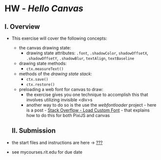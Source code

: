 # HW - *Hello Canvas*

## I. Overview
- This exercise will cover the following concepts:
  - the canvas drawing state:
    - drawing state attributes: `.font`, `.shadowColor`, `shadowOffsetX`, `.shadowOffsetY`, `.shadowBlur`, `textAlign`, `textBaseline`
  - drawing state methods:
    - `ctx.measureText()`
  - methods of the *drawing state stack*:
    - `ctx.save()`
    - `ctx.restore()`
  - preloading a web font for canvas to draw:
    - the exercise gives you one technique to accomplish this that involves utilizing invisible &lt;div>s
    - another way to do so is the use the *webfontloader* project - here is a post - [Stack Overflow - Load Custom Font](https://stackoverflow.com/questions/46218500/pixijs-load-custom-font/47299469#47299469) - that explains how to do this for both PixiJS and canvas
  
  
  ## II. Submission
- the start files and instructions are here -> [???](_files/)
- see mycourses.rit.edu for due date
